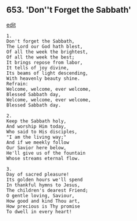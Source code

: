 
## 653.  'Don''t Forget the Sabbath'
[edit](https://docs.google.com/document/d/13t2A-u7Ow41WZetI6YRYj6Rj7Vdxo5bv/edit?mode=html)




    1.
    Don't forget the Sabbath, 
    The Lord our God hath blest, 
    Of all the week the brightest, 
    Of all the week the best; 
    It brings repose from labor, 
    It tells of joy divine, 
    Its beams of light descending, 
    With heavenly beauty shine. 
    Refrain:
    Welcome, welcome, ever welcome, 
    Blessed Sabbath day, 
    Welcome, welcome, ever welcome, 
    Blessed Sabbath day. 

    2.
    Keep the Sabbath holy, 
    And worship Him today, 
    Who said to His disciples, 
    "I am the living way;" 
    And if we meekly follow 
    Our Savior here below, 
    He'll give us of the fountain 
    Whose streams eternal flow. 

    3.
    Day of sacred pleasure! 
    Its golden hours we'll spend 
    In thankful hymns to Jesus, 
    The children's dearest Friend; 
    O gentle loving, Saviour, 
    How good and kind Thou art, 
    How precious is Thy promise 
    To dwell in every heart!

